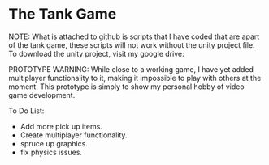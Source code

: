 # The Tank Game

NOTE:
What is attached to github is scripts that I have coded that are apart of the tank game, these scripts will not work without the unity project file.
To download the unity project, visit my google drive: 

PROTOTYPE WARNING:
While close to a working game, I have yet added multiplayer functionality to it, making it impossible to play with others at the moment. This prototype is simply to show my personal hobby of video game development.

To Do List:
- Add more pick up items.
- Create multiplayer functionality.
- spruce up graphics.
- fix physics issues. 
